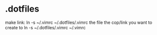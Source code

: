 # .dotfiles
make link: ln -s ~/.vimrc ~/.dotfiles/.vimrc
                 the file   the cop/link you want to create to
ln -s ~/.dotfiles/.vimrc ~/.vimrc
 
